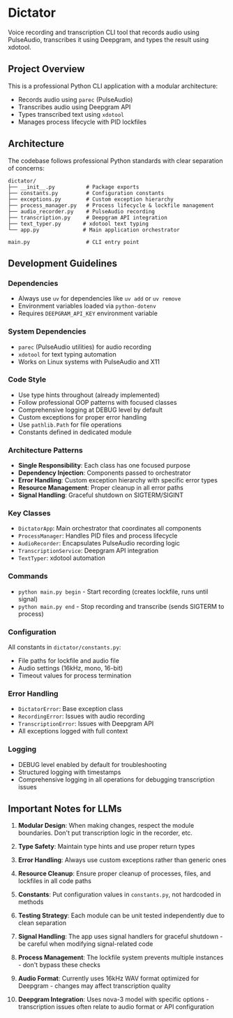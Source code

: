 # Dictator

Voice recording and transcription CLI tool that records audio using PulseAudio, transcribes it using Deepgram, and types the result using xdotool.

## Project Overview

This is a professional Python CLI application with a modular architecture:
- Records audio using `parec` (PulseAudio)
- Transcribes audio using Deepgram API
- Types transcribed text using `xdotool`
- Manages process lifecycle with PID lockfiles

## Architecture

The codebase follows professional Python standards with clear separation of concerns:

```
dictator/
├── __init__.py          # Package exports
├── constants.py         # Configuration constants
├── exceptions.py        # Custom exception hierarchy
├── process_manager.py   # Process lifecycle & lockfile management
├── audio_recorder.py    # PulseAudio recording
├── transcription.py     # Deepgram API integration
├── text_typer.py       # xdotool text typing
└── app.py              # Main application orchestrator

main.py                  # CLI entry point
```

## Development Guidelines

### Dependencies
- Always use `uv` for dependencies like `uv add` or `uv remove`
- Environment variables loaded via `python-dotenv`
- Requires `DEEPGRAM_API_KEY` environment variable

### System Dependencies
- `parec` (PulseAudio utilities) for audio recording
- `xdotool` for text typing automation
- Works on Linux systems with PulseAudio and X11

### Code Style
- Use type hints throughout (already implemented)
- Follow professional OOP patterns with focused classes
- Comprehensive logging at DEBUG level by default
- Custom exceptions for proper error handling
- Use `pathlib.Path` for file operations
- Constants defined in dedicated module

### Architecture Patterns
- **Single Responsibility**: Each class has one focused purpose
- **Dependency Injection**: Components passed to orchestrator
- **Error Handling**: Custom exception hierarchy with specific error types
- **Resource Management**: Proper cleanup in all error paths
- **Signal Handling**: Graceful shutdown on SIGTERM/SIGINT

### Key Classes
- `DictatorApp`: Main orchestrator that coordinates all components
- `ProcessManager`: Handles PID files and process lifecycle
- `AudioRecorder`: Encapsulates PulseAudio recording logic
- `TranscriptionService`: Deepgram API integration
- `TextTyper`: xdotool automation

### Commands
- `python main.py begin` - Start recording (creates lockfile, runs until signal)
- `python main.py end` - Stop recording and transcribe (sends SIGTERM to process)

### Configuration
All constants in `dictator/constants.py`:
- File paths for lockfile and audio file
- Audio settings (16kHz, mono, 16-bit)
- Timeout values for process termination

### Error Handling
- `DictatorError`: Base exception class
- `RecordingError`: Issues with audio recording
- `TranscriptionError`: Issues with Deepgram API
- All exceptions logged with full context

### Logging
- DEBUG level enabled by default for troubleshooting
- Structured logging with timestamps
- Comprehensive logging in all operations for debugging transcription issues

## Important Notes for LLMs

1. **Modular Design**: When making changes, respect the module boundaries. Don't put transcription logic in the recorder, etc.

2. **Type Safety**: Maintain type hints and use proper return types

3. **Error Handling**: Always use custom exceptions rather than generic ones

4. **Resource Cleanup**: Ensure proper cleanup of processes, files, and lockfiles in all code paths

5. **Constants**: Put configuration values in `constants.py`, not hardcoded in methods

6. **Testing Strategy**: Each module can be unit tested independently due to clean separation

7. **Signal Handling**: The app uses signal handlers for graceful shutdown - be careful when modifying signal-related code

8. **Process Management**: The lockfile system prevents multiple instances - don't bypass these checks

9. **Audio Format**: Currently uses 16kHz WAV format optimized for Deepgram - changes may affect transcription quality

10. **Deepgram Integration**: Uses nova-3 model with specific options - transcription issues often relate to audio format or API configuration
